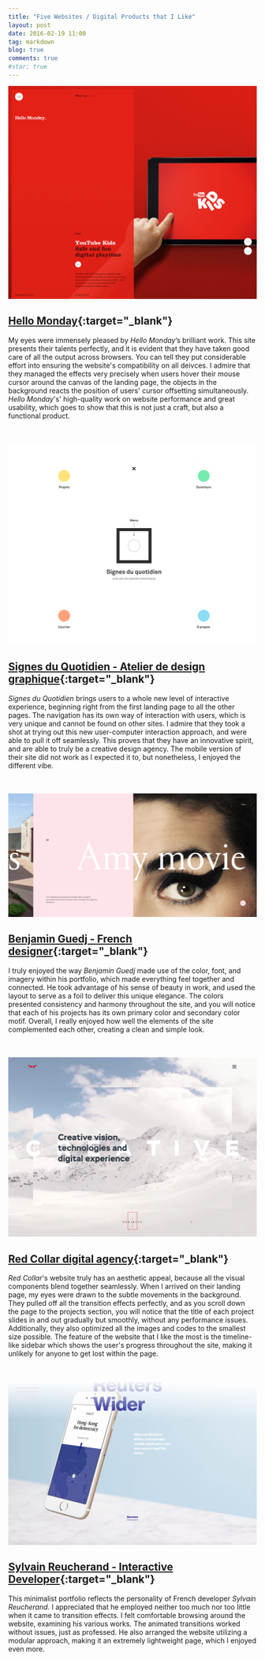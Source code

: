 ```yaml
---
title: "Five Websites / Digital Products that I Like"
layout: post
date: 2016-02-19 11:00
tag: markdown
blog: true
comments: true
#star: true
---
```

![Hello Monday](/assets/images/hello-monday.png)

## **[Hello Monday](http://hellomonday.com/ "Hello Monday"){:target="_blank"}**

My eyes were immensely pleased by *Hello Monday*’s brilliant work. This site presents their talents perfectly, and it is evident that they have taken good care of all the output across browsers. You can tell they put considerable effort into ensuring the website's compatibility on all deivces. I admire that they managed the effects very precisely when users hover their mouse cursor around the canvas of the landing page, the objects in the background reacts the position of users' cursor offsetting simultaneously. *Hello Monday*'s' high-quality work on website performance and great usability, which goes to show that this is not just a craft, but also a functional product.

<br><br>
![Signes du Quotidien - Atelier de design graphique](/assets/images/signes-du-quotidien.png)

## **[Signes du Quotidien - Atelier de design graphique](http://www.signesduquotidien.org/ "Signes du Quotidien - Atelier de design graphique"){:target="_blank"}**

*Signes du Quotidien* brings users to a whole new level of interactive experience, beginning right from the first landing page to all the other pages. The navigation has its own way of interaction with users, which is very unique and cannot be found on other sites. I admire that they took a shot at trying out this new user-computer interaction approach, and were able to pull it off seamlessly. This proves that they have an innovative spirit, and are able to truly be a creative design agency. The mobile version of their site did not work as I expected it to, but nonetheless, I enjoyed the different vibe. 


<br><br>
![Benjamin Guedj - French designer](/assets/images/benjamin-guedj.png)

## **[Benjamin Guedj - French designer](http://www.oursroux.com/ "Benjamin Guedj - French designer"){:target="_blank"}**

I truly enjoyed the way *Benjamin Guedj* made use of the color, font, and imagery within his portfolio, which made everything feel together and connected. He took advantage of his sense of beauty in work, and used the layout to serve as a foil to deliver this unique elegance. The colors presented consistency and harmony throughout the site, and you will notice that each of his projects has its own primary color and secondary color motif. Overall, I really enjoyed how well the elements of the site complemented each other, creating a clean and simple look. 


<br><br>
![Red Collar digital agency](/assets/images/red-collar-digital-agency.png)

## **[Red Collar digital agency](http://redcollar.digital/ "Red Collar digital agency"){:target="_blank"}**

*Red Collar*'s website truly has an aesthetic appeal, because all the visual components blend together seamlessly. When I arrived on their landing page, my eyes were drawn to the subtle movements in the background. They pulled off all the transition effects perfectly, and as you scroll down the page to the projects section, you will notice that the title of each project slides in and out gradually but smoothly, without any performance issues. Additionally, they also optimized all the images and codes to the smallest size possible. The feature of the website that I like the most is the timeline-like sidebar which shows the user's progress throughout the site, making it unlikely for anyone to get lost within the page. 


<br><br>
![Sylvain Reucherand - Interactive Developer](/assets/images/sylvain-reucherand-interactive-developer.png)

## **[Sylvain Reucherand - Interactive Developer](http://www.sylvainreucherand.fr/ "Sylvain Reucherand - Interactive Developer"){:target="_blank"}**

This minimalist portfolio reflects the personality of French developer *Sylvain Reucherand*. I appreciated that he employed neither too much nor too little when it came to transition effects. I felt comfortable browsing around the website, examining his various works. The animated transitions worked without issues, just as professed. He also arranged the website utilizing a modular approach, making it an extremely lightweight page, which I enjoyed even more. 

